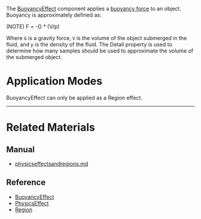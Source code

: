 The [BuoyancyEffect](../../../../code_reference/class_reference/buoyancyeffect.md) component applies a [buoyancy force](https://en.wikipedia.org/wiki/Buoyancy ) to an object. Buoyancy is approximately defined as: 

(NOTE) F = -G * (V/p)

Where `G` is a gravity force, `V` is the volume of the object submerged in the fluid, and `p` is the density of the fluid. The Detail  property is used to determine how many samples should be used to approximate the volume of the submerged object.

 #  Application Modes
BuoyancyEffect can only be applied as a Region effect.

---
 #  Related Materials
 ##  Manual
- [physicseffectsandregions.md](../physicseffectsandregions.md)

 ##  Reference
- [BuoyancyEffect](../../../../code_reference/class_reference/buoyancyeffect.md)
- [PhysicsEffect](../../../../code_reference/class_reference/physicseffect.md)
- [Region](../../../../code_reference/class_reference/region.md) 

 